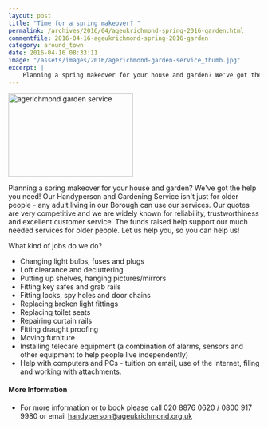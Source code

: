 ```yaml
---
layout: post
title: "Time for a spring makeover? "
permalink: /archives/2016/04/ageukrichmond-spring-2016-garden.html
commentfile: 2016-04-16-ageukrichmond-spring-2016-garden
category: around_town
date: 2016-04-16 08:33:11
image: "/assets/images/2016/agerichmond-garden-service_thumb.jpg"
excerpt: |
    Planning a spring makeover for your house and garden? We've got the help you need! Our Handyperson and Gardening Service isn't just for older people - any adult living in our Borough can use our services.
---
```


<a href="/assets/images/2016/agerichmond-garden-service.jpg" title="See larger version of - agerichmond garden service"><img src="/assets/images/2016/agerichmond-garden-service_thumb.jpg" width="250" height="166" alt="agerichmond garden service" class="photo right" /></a>

Planning a spring makeover for your house and garden? We've got the help you need! Our Handyperson and Gardening Service isn't just for older people - any adult living in our Borough can use our services. Our quotes are very competitive and we are widely known for reliability, trustworthiness and excellent customer service. The funds raised help support our much needed services for older people. Let us help you, so you can help us!

What kind of jobs do we do?

-   Changing light bulbs, fuses and plugs
-   Loft clearance and decluttering
-   Putting up shelves, hanging pictures/mirrors
-   Fitting key safes and grab rails
-   Fitting locks, spy holes and door chains
-   Replacing broken light fittings
-   Replacing toilet seats
-   Repairing curtain rails
-   Fitting draught proofing
-   Moving furniture
-   Installing telecare equipment (a combination of alarms, sensors and other equipment to help people live independently)
-   Help with computers and PCs - tuition on email, use of the internet, filing and working with attachments.

#### More Information

-   For more information or to book please call 020 8876 0620 / 0800 917 9980 or email handyperson@ageukrichmond.org.uk
